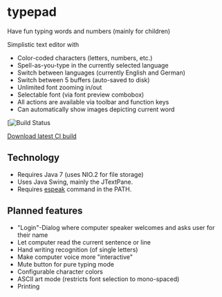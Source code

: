 typepad
=======

Have fun typing words and numbers (mainly for children)

Simplistic text editor with
- Color-coded characters (letters, numbers, etc.)
- Spell-as-you-type in the currently selected language
- Switch between languages (currently English and German)
- Switch between 5 buffers (auto-saved to disk)
- Unlimited font zooming in/out
- Selectable font (via font preview combobox)
- All actions are available via toolbar and function keys
- Can automatically show images depicting current word

[![Build Status](https://travis-ci.org/odoepner/typepad.svg?branch=master)

[Download latest CI build]()

Technology
----------

- Requires Java 7 (uses NIO.2 for file storage)
- Uses Java Swing, mainly the JTextPane.
- Requires [espeak](http://sourceforge.net/projects/espeak/) command in the PATH.


Planned features
----------------

- "Login"-Dialog where computer speaker welcomes and asks user for their name
- Let computer read the current sentence or line
- Hand writing recognition (of single letters)
- Make computer voice more "interactive"
- Mute button for pure typing mode
- Configurable character colors
- ASCII art mode (restricts font selection to mono-spaced)
- Printing

